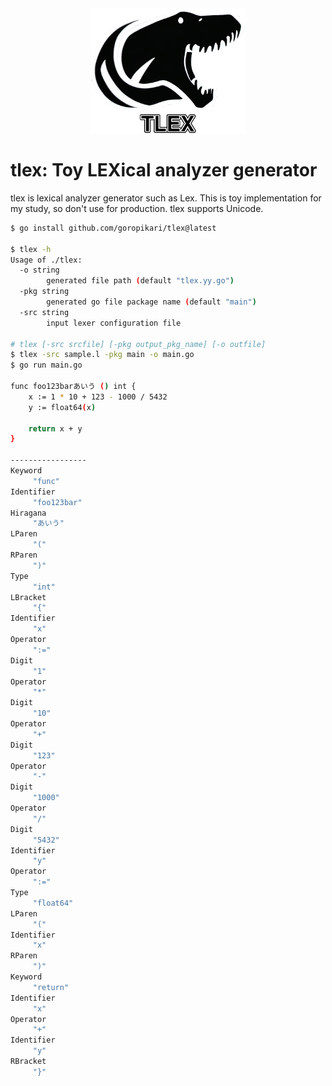 <div align="center">
    <img height=200 src="image/logo.png" alt="tlex logo">
</div>

# tlex: Toy LEXical analyzer generator

tlex is lexical analyzer generator such as Lex.
This is toy implementation for my study, so don't use for production.
tlex supports Unicode.


```bash
$ go install github.com/goropikari/tlex@latest

$ tlex -h
Usage of ./tlex:
  -o string
        generated file path (default "tlex.yy.go")
  -pkg string
        generated go file package name (default "main")
  -src string
        input lexer configuration file

# tlex [-src srcfile] [-pkg output_pkg_name] [-o outfile]
$ tlex -src sample.l -pkg main -o main.go
$ go run main.go

func foo123barあいう () int {
    x := 1 * 10 + 123 - 1000 / 5432
    y := float64(x)

    return x + y
}

-----------------
Keyword
	 "func"
Identifier
	 "foo123bar"
Hiragana
	 "あいう"
LParen
	 "("
RParen
	 ")"
Type
	 "int"
LBracket
	 "{"
Identifier
	 "x"
Operator
	 ":="
Digit
	 "1"
Operator
	 "*"
Digit
	 "10"
Operator
	 "+"
Digit
	 "123"
Operator
	 "-"
Digit
	 "1000"
Operator
	 "/"
Digit
	 "5432"
Identifier
	 "y"
Operator
	 ":="
Type
	 "float64"
LParen
	 "("
Identifier
	 "x"
RParen
	 ")"
Keyword
	 "return"
Identifier
	 "x"
Operator
	 "+"
Identifier
	 "y"
RBracket
	 "}"
```
